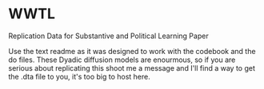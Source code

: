 # WWTL
Replication Data for Substantive and Political Learning Paper

Use the text readme as it was designed to work with the codebook and the do files. These Dyadic diffusion models are enourmous, so if you are serious about replicating this shoot me a message and I'll find a way to get the .dta file to you, it's too big to host here. 
